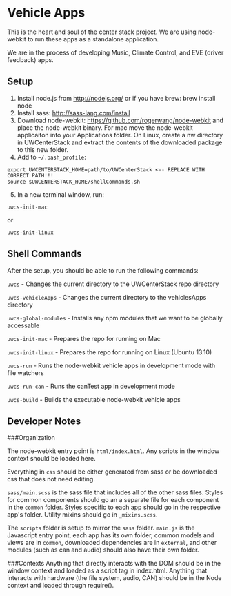 Vehicle Apps
============

This is the heart and soul of the center stack project. We are using node-webkit to run these apps as a standalone application.

We are in the process of developing Music, Climate Control, and EVE (driver feedback) apps.

Setup
-----

1. Install node.js from http://nodejs.org/ or if you have brew: brew install node
2. Install sass: http://sass-lang.com/install
3. Download node-webkit: https://github.com/rogerwang/node-webkit and place the node-webkit binary. For mac move the node-webkit applicaiton into your Applications folder. On Linux, create a nw directory in UWCenterStack and extract the contents of the downloaded package to this new folder.
4. Add to `~/.bash_profile`:

```
export UWCENTERSTACK_HOME=path/to/UWCenterStack <-- REPLACE WITH CORRECT PATH!!!
source $UWCENTERSTACK_HOME/shellCommands.sh
```

5. In a new terminal window, run:
```
uwcs-init-mac
```
or
```
uwcs-init-linux
```


Shell Commands
--------------

After the setup, you should be able to run the following commands:

`uwcs` - Changes the current directory to the UWCenterStack repo directory

`uwcs-vehicleApps` - Changes the current directory to the vehiclesApps directory

`uwcs-global-modules` - Installs any npm modules that we want to be globally accessable

`uwcs-init-mac` - Prepares the repo for running on Mac 

`uwcs-init-linux` - Prepares the repo for running on Linux (Ubuntu 13.10)

`uwcs-run` - Runs the node-webkit vehicle apps in development mode with file watchers

`uwcs-run-can` - Runs the canTest app in development mode

`uwcs-build` - Builds the executable node-webkit vehicle apps

Developer Notes
---------------

###Organization

The node-webkit entry point is `html/index.html`. Any scripts in the window context should be loaded here.

Everything in `css` should be either generated from sass or be downloaded css that does not need editing.

`sass/main.scss` is the sass file that includes all of the other sass files. Styles for common components should go an a separate file for each component in the `common` folder. Styles specific to each app should go in the respective app's folder. Utility mixins should go in `_mixins.scss`.

The `scripts` folder is setup to mirror the `sass` folder. `main.js` is the Javascript entry point, each app has its own folder, common models and views are in `common`, downloaded dependencies are in `external`, and other modules (such as can and audio) should also have their own folder.

###Contexts
Anything that directly interacts with the DOM should be in the window context and loaded as a script tag in index.html.
Anything that interacts with hardware (the file system, audio, CAN) should be in the Node context and loaded through require().


